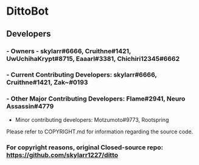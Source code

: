 # DittoBot

## Developers
### - Owners - skylarr#6666, Cruithne#1421, UwUchihaKrypt#8715, Eaaarl#3381, Chichiri12345#6662

### - Current Contributing Developers: skylarr#6666, Cruithne#1421, Zak~#0193

### - Other Major Contributing Developers:  Flame#2941, Neuro Assassin#4779

- Minor contributing developers: Motzumoto#9773, Rootspring

Please refer to COPYRIGHT.md for information regarding the source code.

### For copyright reasons, original Closed-source repo: https://github.com/skylarr1227/ditto

